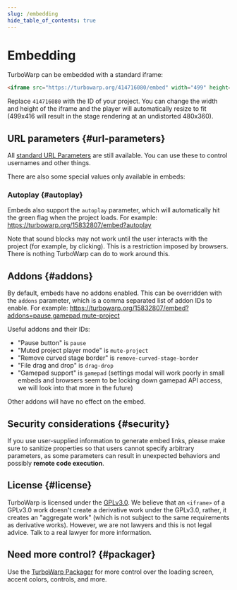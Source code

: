 ```yaml
---
slug: /embedding
hide_table_of_contents: true
---
```


# Embedding

TurboWarp can be embedded with a standard iframe:

```html
<iframe src="https://turbowarp.org/414716080/embed" width="499" height="416" allowtransparency="true" frameborder="0" scrolling="no" allowfullscreen></iframe>
```

Replace `414716080` with the ID of your project. You can change the width and height of the iframe and the player will automatically resize to fit (499x416 will result in the stage rendering at an undistorted 480x360).

## URL parameters {#url-parameters}

All [standard URL Parameters](url-parameters.md) are still available. You can use these to control usernames and other things.

There are also some special values only available in embeds:

### Autoplay {#autoplay}

Embeds also support the `autoplay` parameter, which will automatically hit the green flag when the project loads. For example: https://turbowarp.org/15832807/embed?autoplay

Note that sound blocks may not work until the user interacts with the project (for example, by clicking). This is a restriction imposed by browsers. There is nothing TurboWarp can do to work around this.

## Addons {#addons}

By default, embeds have no addons enabled. This can be overridden with the `addons` parameter, which is a comma separated list of addon IDs to enable. For example: https://turbowarp.org/15832807/embed?addons=pause,gamepad,mute-project

Useful addons and their IDs:

 - "Pause button" is `pause`
 - "Muted project player mode" is `mute-project`
 - "Remove curved stage border" is `remove-curved-stage-border`
 - "File drag and drop" is `drag-drop`
 - "Gamepad support" is `gamepad` (settings modal will work poorly in small embeds and browsers seem to be locking down gamepad API access, we will look into that more in the future)

Other addons will have no effect on the embed.

## Security considerations {#security}

If you use user-supplied information to generate embed links, please make sure to sanitize properties so that users cannot specify arbitrary parameters, as some parameters can result in unexpected behaviors and possibly **remote code execution**.

## License {#license}

TurboWarp is licensed under the [GPLv3.0](https://github.com/TurboWarp/scratch-gui/blob/develop/LICENSE). We believe that an `<iframe>` of a GPLv3.0 work doesn't create a derivative work under the GPLv3.0, rather, it creates an "aggregate work" (which is not subject to the same requirements as derivative works). However, we are not lawyers and this is not legal advice. Talk to a real lawyer for more information.

## Need more control? {#packager}

Use the [TurboWarp Packager](https://packager.turbowarp.org/) for more control over the loading screen, accent colors, controls, and more.

